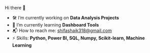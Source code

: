 Hi there 👋

- 🛠️ I’m currently working on **Data Analysis Projects**  
- 🌱 I’m currently learning **Dashboard Tools**  
- 📬 How to reach me: [shifashaik318@gmail.com](mailto:shifashaik318@gmail.com)  
- ⚡ Skills: **Python, Power BI, SQL, Numpy, Scikit-learn, Machine Learning**
